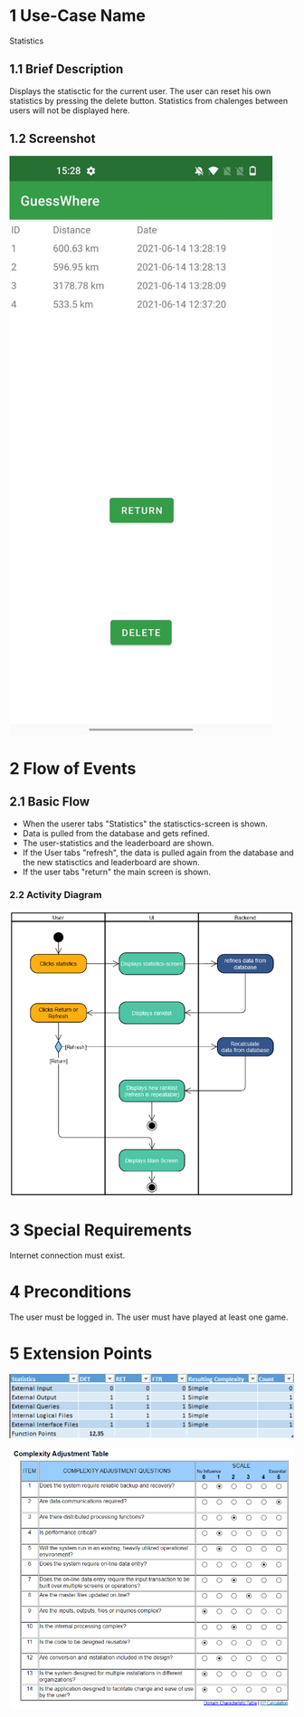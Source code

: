 # 1 Use-Case Name
Statistics

## 1.1 Brief Description
Displays the statisctic for the current user. The user can reset his own statistics by pressing the delete button. Statistics from chalenges between users will not be displayed here.

## 1.2 Screenshot
![Statistics](../images/Screenshot/screenshot_statistics.jpg)

# 2 Flow of Events
## 2.1 Basic Flow
- When the userer tabs "Statistics" the statisctics-screen is shown.
- Data is pulled from the database and gets refined.
- The user-statistics and the leaderboard are shown.
- If the User tabs "refresh", the data is pulled again from the database and the new statisctics and leaderboard are shown.
- If the user tabs "return" the main screen is shown.

### 2.2 Activity Diagram
![Statistics](../images/UC_Statistics.png)

# 3 Special Requirements
Internet connection must exist. 

# 4 Preconditions
The user must be logged in.
The user must have played at least one game.
 
# 5 Extension Points
![Statistics](../images/functionpoints/functionpoints_statistics.png)

![FP](../images/functionpoints/complexityAdjustmentTable.PNG)
